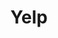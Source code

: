 ---
# This topic lives at
# https://digital.gov/topics/yelp

# Topic Title
title: "Yelp"

# description — keep it short and clear
summary: ""

# Weight
weight: 1

# For more information on managing topics,
# see https://github.com/GSA/digitalgov.gov/wiki/topics
---